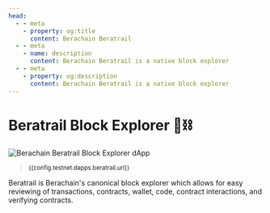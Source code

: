 ```yaml
---
head:
  - - meta
    - property: og:title
      content: Berachain Beratrail
  - - meta
    - name: description
      content: Berachain Beratrail is a native block explorer
  - - meta
    - property: og:description
      content: Berachain Beratrail is a native block explorer
---
```


<script setup>
  import config from '@berachain/config/constants.json';
</script>

# Beratrail Block Explorer 🐻⛓️

<a :href="config.testnet.dapps.beratrail.url">

![Berachain Beratrail Block Explorer dApp](/assets/dapp-beratrail.png)

</a>

> <small><a :href="config.testnet.dapps.beratrail.url">{{config.testnet.dapps.beratrail.url}}</a></small>

Beratrail is Berachain's canonical block explorer which allows for easy reviewing of transactions, contracts, wallet, code, contract interactions, and verifying contracts.

